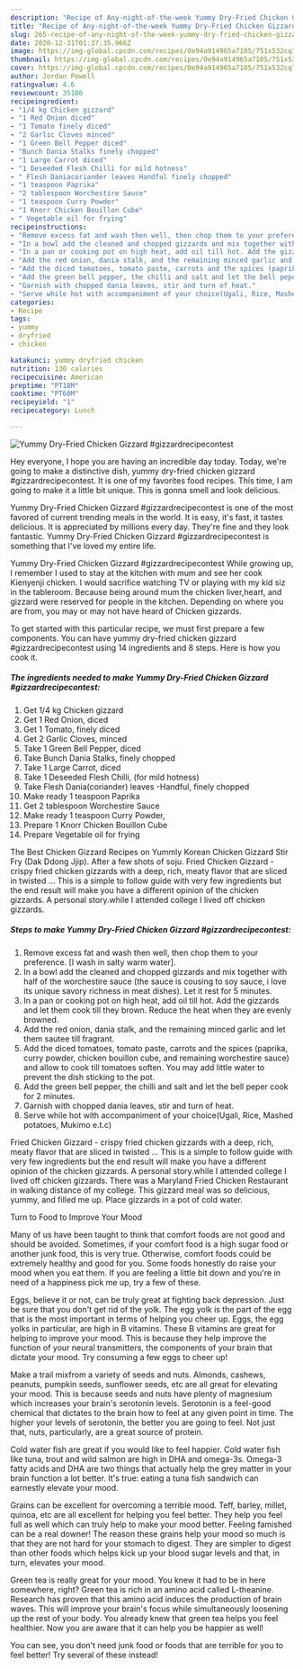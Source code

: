 ```yaml
---
description: "Recipe of Any-night-of-the-week Yummy Dry-Fried Chicken Gizzard #gizzardrecipecontest"
title: "Recipe of Any-night-of-the-week Yummy Dry-Fried Chicken Gizzard #gizzardrecipecontest"
slug: 265-recipe-of-any-night-of-the-week-yummy-dry-fried-chicken-gizzard-gizzardrecipecontest
date: 2020-12-31T01:37:35.966Z
image: https://img-global.cpcdn.com/recipes/0e94a914965a7105/751x532cq70/yummy-dry-fried-chicken-gizzard-gizzardrecipecontest-recipe-main-photo.jpg
thumbnail: https://img-global.cpcdn.com/recipes/0e94a914965a7105/751x532cq70/yummy-dry-fried-chicken-gizzard-gizzardrecipecontest-recipe-main-photo.jpg
cover: https://img-global.cpcdn.com/recipes/0e94a914965a7105/751x532cq70/yummy-dry-fried-chicken-gizzard-gizzardrecipecontest-recipe-main-photo.jpg
author: Jordan Powell
ratingvalue: 4.6
reviewcount: 35100
recipeingredient:
- "1/4 kg Chicken gizzard"
- "1 Red Onion diced"
- "1 Tomato finely diced"
- "2 Garlic Cloves minced"
- "1 Green Bell Pepper diced"
- "Bunch Dania Stalks finely chopped"
- "1 Large Carrot diced"
- "1 Deseeded Flesh Chilli for mild hotness"
- " Flesh Daniacoriander leaves Handful finely chopped"
- "1 teaspoon Paprika"
- "2 tablespoon Worchestire Sauce"
- "1 teaspoon Curry Powder"
- "1 Knorr Chicken Bouillon Cube"
- " Vegetable oil for frying"
recipeinstructions:
- "Remove excess fat and wash then well, then chop them to your preference. [I wash in salty warm water]."
- "In a bowl add the cleaned and chopped gizzards and mix together with half of the worchestire sauce (the sauce is cousing to soy sauce, i love its unique savory richness in meat dishes). Let it rest for 5 minutes."
- "In a pan or cooking pot on high heat, add oil till hot. Add the gizzards and let them cook till they brown. Reduce the heat when they are evenly browned."
- "Add the red onion, dania stalk, and the remaining minced garlic and let them sautee till fragrant."
- "Add the diced tomatoes, tomato paste, carrots and the spices (paprika, curry powder, chicken bouillon cube, and remaining worchestire sauce) and allow to cook till tomatoes soften. You may add little water to prevent the dish sticking to the pot."
- "Add the green bell pepper, the chilli and salt and let the bell peper cook for 2 minutes."
- "Garnish with chopped dania leaves, stir and turn of heat."
- "Serve while hot with accompaniment of your choice(Ugali, Rice, Mashed potatoes, Mukimo e.t.c)"
categories:
- Recipe
tags:
- yummy
- dryfried
- chicken

katakunci: yummy dryfried chicken 
nutrition: 130 calories
recipecuisine: American
preptime: "PT18M"
cooktime: "PT60M"
recipeyield: "1"
recipecategory: Lunch

---
```



![Yummy Dry-Fried Chicken Gizzard #gizzardrecipecontest](https://img-global.cpcdn.com/recipes/0e94a914965a7105/751x532cq70/yummy-dry-fried-chicken-gizzard-gizzardrecipecontest-recipe-main-photo.jpg)

Hey everyone, I hope you are having an incredible day today. Today, we're going to make a distinctive dish, yummy dry-fried chicken gizzard #gizzardrecipecontest. It is one of my favorites food recipes. This time, I am going to make it a little bit unique. This is gonna smell and look delicious.

Yummy Dry-Fried Chicken Gizzard #gizzardrecipecontest is one of the most favored of current trending meals in the world. It is easy, it's fast, it tastes delicious. It is appreciated by millions every day. They're fine and they look fantastic. Yummy Dry-Fried Chicken Gizzard #gizzardrecipecontest is something that I've loved my entire life.

Yummy Dry-Fried Chicken Gizzard #gizzardrecipecontest While growing up, I remember I used to stay at the kitchen with mum and see her cook Kienyenji chicken. I would sacrifice watching TV or playing with my kid siz in the tableroom. Because being around mum the chicken liver,heart, and gizzard were reserved for people in the kitchen. Depending on where you are from, you may or may not have heard of Chicken gizzards.


To get started with this particular recipe, we must first prepare a few components. You can have yummy dry-fried chicken gizzard #gizzardrecipecontest using 14 ingredients and 8 steps. Here is how you cook it.

<!--inarticleads1-->

##### The ingredients needed to make Yummy Dry-Fried Chicken Gizzard #gizzardrecipecontest:

1. Get 1/4 kg Chicken gizzard
1. Get 1 Red Onion, diced
1. Get 1 Tomato, finely diced
1. Get 2 Garlic Cloves, minced
1. Take 1 Green Bell Pepper, diced
1. Take Bunch Dania Stalks, finely chopped
1. Take 1 Large Carrot, diced
1. Take 1 Deseeded Flesh Chilli, (for mild hotness)
1. Take  Flesh Dania(coriander) leaves -Handful, finely chopped
1. Make ready 1 teaspoon Paprika
1. Get 2 tablespoon Worchestire Sauce
1. Make ready 1 teaspoon Curry Powder,
1. Prepare 1 Knorr Chicken Bouillon Cube
1. Prepare  Vegetable oil for frying


The Best Chicken Gizzard Recipes on Yummly Korean Chicken Gizzard Stir Fry (Dak Ddong Jjip). After a few shots of soju. Fried Chicken Gizzard - crispy fried chicken gizzards with a deep, rich, meaty flavor that are sliced in twisted … This is a simple to follow guide with very few ingredients but the end result will make you have a different opinion of the chicken gizzards. A personal story.while I attended college I lived off chicken gizzards. 

<!--inarticleads2-->

##### Steps to make Yummy Dry-Fried Chicken Gizzard #gizzardrecipecontest:

1. Remove excess fat and wash then well, then chop them to your preference. [I wash in salty warm water].
1. In a bowl add the cleaned and chopped gizzards and mix together with half of the worchestire sauce (the sauce is cousing to soy sauce, i love its unique savory richness in meat dishes). Let it rest for 5 minutes.
1. In a pan or cooking pot on high heat, add oil till hot. Add the gizzards and let them cook till they brown. Reduce the heat when they are evenly browned.
1. Add the red onion, dania stalk, and the remaining minced garlic and let them sautee till fragrant.
1. Add the diced tomatoes, tomato paste, carrots and the spices (paprika, curry powder, chicken bouillon cube, and remaining worchestire sauce) and allow to cook till tomatoes soften. You may add little water to prevent the dish sticking to the pot.
1. Add the green bell pepper, the chilli and salt and let the bell peper cook for 2 minutes.
1. Garnish with chopped dania leaves, stir and turn of heat.
1. Serve while hot with accompaniment of your choice(Ugali, Rice, Mashed potatoes, Mukimo e.t.c)


Fried Chicken Gizzard - crispy fried chicken gizzards with a deep, rich, meaty flavor that are sliced in twisted … This is a simple to follow guide with very few ingredients but the end result will make you have a different opinion of the chicken gizzards. A personal story.while I attended college I lived off chicken gizzards. There was a Maryland Fried Chicken Restaurant in walking distance of my college. This gizzard meal was so delicious, yummy, and filled me up. Place gizzards in a pot of cold water. 

Turn to Food to Improve Your Mood


Many of us have been taught to think that comfort foods are not good and should be avoided. Sometimes, if your comfort food is a high sugar food or another junk food, this is very true. Otherwise, comfort foods could be extremely healthy and good for you. Some foods honestly do raise your mood when you eat them. If you are feeling a little bit down and you're in need of a happiness pick me up, try a few of these.

Eggs, believe it or not, can be truly great at fighting back depression. Just be sure that you don't get rid of the yolk. The egg yolk is the part of the egg that is the most important in terms of helping you cheer up. Eggs, the egg yolks in particular, are high in B vitamins. These B vitamins are great for helping to improve your mood. This is because they help improve the function of your neural transmitters, the components of your brain that dictate your mood. Try consuming a few eggs to cheer up!

Make a trail mixfrom a variety of seeds and nuts. Almonds, cashews, peanuts, pumpkin seeds, sunflower seeds, etc are all great for elevating your mood. This is because seeds and nuts have plenty of magnesium which increases your brain's serotonin levels. Serotonin is a feel-good chemical that dictates to the brain how to feel at any given point in time. The higher your levels of serotonin, the better you are going to feel. Not just that, nuts, particularly, are a great source of protein.

Cold water fish are great if you would like to feel happier. Cold water fish like tuna, trout and wild salmon are high in DHA and omega-3s. Omega-3 fatty acids and DHA are two things that actually help the grey matter in your brain function a lot better. It's true: eating a tuna fish sandwich can earnestly elevate your mood. 

Grains can be excellent for overcoming a terrible mood. Teff, barley, millet, quinoa, etc are all excellent for helping you feel better. They help you feel full as well which can truly help to make your mood better. Feeling famished can be a real downer! The reason these grains help your mood so much is that they are not hard for your stomach to digest. They are simpler to digest than other foods which helps kick up your blood sugar levels and that, in turn, elevates your mood.

Green tea is really great for your mood. You knew it had to be in here somewhere, right? Green tea is rich in an amino acid called L-theanine. Research has proven that this amino acid induces the production of brain waves. This will improve your brain's focus while simultaneously loosening up the rest of your body. You already knew that green tea helps you feel healthier. Now you are aware that it can help you be happier as well!

You can see, you don't need junk food or foods that are terrible for you to feel better! Try several of these instead!

